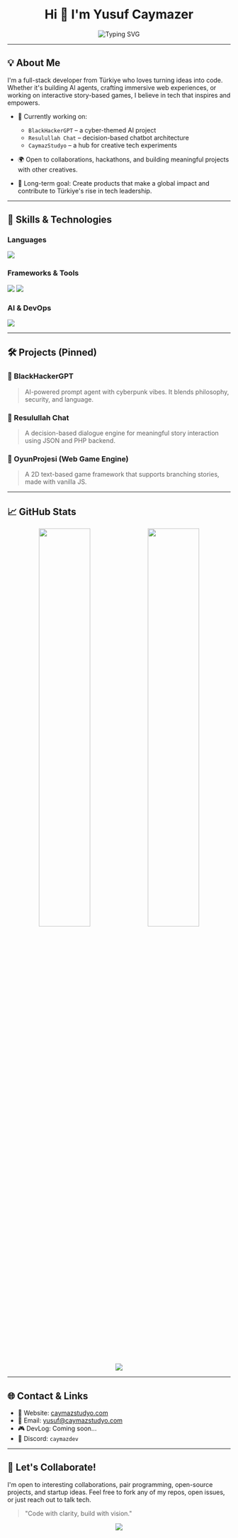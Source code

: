 <h1 align="center">Hi 👋 I'm Yusuf Caymazer</h1>

<p align="center">
  <img src="https://readme-typing-svg.demolab.com?font=Fira+Code&pause=1000&center=true&vCenter=true&width=435&lines=Full-stack+Developer;AI+Enthusiast;Game+Dev+in+Progress;Building+for+impact" alt="Typing SVG" />
</p>

---

## 💡 About Me

I'm a full-stack developer from Türkiye who loves turning ideas into code. Whether it's building AI agents, crafting immersive web experiences, or working on interactive story-based games, I believe in tech that inspires and empowers.

- 🚀 Currently working on:
  - `BlackHackerGPT` – a cyber-themed AI project
  - `Resulullah Chat` – decision-based chatbot architecture
  - `CaymazStudyo` – a hub for creative tech experiments

- 🌍 Open to collaborations, hackathons, and building meaningful projects with other creatives.
- 🎯 Long-term goal: Create products that make a global impact and contribute to Türkiye's rise in tech leadership.

---

## 🧠 Skills & Technologies

### Languages
<p>
  <img src="https://skillicons.dev/icons?i=html,css,js,ts,php,py,c"/>
</p>

### Frameworks & Tools
<p>
  <img src="https://skillicons.dev/icons?i=react,nextjs,nodejs,express,tailwind,bootstrap,vite"/>
  <img src="https://skillicons.dev/icons?i=mysql,sqlite,firebase,mongodb"/>
</p>

### AI & DevOps
<p>
  <img src="https://skillicons.dev/icons?i=python,openai,tensorflow,vscode,git,github,linux"/>
</p>

---

## 🛠️ Projects (Pinned)

### 🔹 BlackHackerGPT
> AI-powered prompt agent with cyberpunk vibes. It blends philosophy, security, and language.

### 🔹 Resulullah Chat
> A decision-based dialogue engine for meaningful story interaction using JSON and PHP backend.

### 🔹 OyunProjesi (Web Game Engine)
> A 2D text-based game framework that supports branching stories, made with vanilla JS.

---

## 📈 GitHub Stats

<p align="center">
  <img src="https://github-readme-stats.vercel.app/api?username=YusufCaymazer&show_icons=true&theme=radical" width="48%" />
  <img src="https://streak-stats.demolab.com/?user=YusufCaymazer&theme=radical" width="48%" />
</p>

<p align="center">
  <img src="https://github-profile-summary-cards.vercel.app/api/cards/profile-details?username=YusufCaymazer&theme=radical" />
</p>

---

## 🌐 Contact & Links

- 🔗 Website: [caymazstudyo.com](https://caymazstudyo.com)
- 📧 Email: yusuf@caymazstudyo.com
- 🎮 DevLog: Coming soon...
- 💬 Discord: `caymazdev`

---

## 🤝 Let's Collaborate!
I'm open to interesting collaborations, pair programming, open-source projects, and startup ideas. Feel free to fork any of my repos, open issues, or just reach out to talk tech.

> "Code with clarity, build with vision."

<p align="center">
  <img src="https://capsule-render.vercel.app/api?type=waving&color=gradient&height=100&section=footer"/>
</p>

